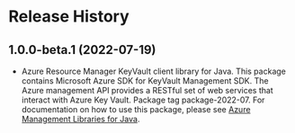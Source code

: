 # Release History

## 1.0.0-beta.1 (2022-07-19)

- Azure Resource Manager KeyVault client library for Java. This package contains Microsoft Azure SDK for KeyVault Management SDK. The Azure management API provides a RESTful set of web services that interact with Azure Key Vault. Package tag package-2022-07. For documentation on how to use this package, please see [Azure Management Libraries for Java](https://aka.ms/azsdk/java/mgmt).

